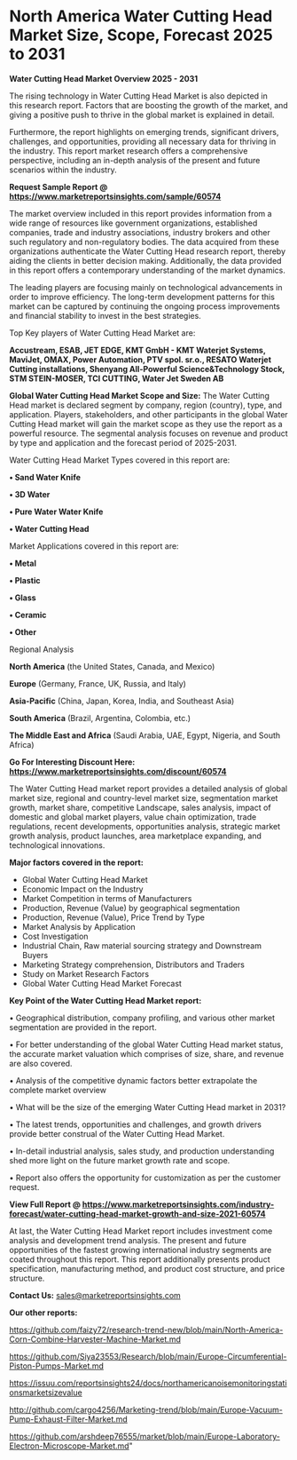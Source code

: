 # North America Water Cutting Head Market Size, Scope, Forecast 2025 to 2031

<Strong> Water Cutting Head Market Overview 2025 - 2031</strong>

The rising technology in Water Cutting Head Market is also depicted in this research report. Factors that are boosting the growth of the market, and giving a positive push to thrive in the global market is explained in detail.

Furthermore, the report highlights on emerging trends, significant drivers, challenges, and opportunities, providing all necessary data for thriving in the industry. This report market research offers a comprehensive perspective, including an in-depth analysis of the present and future scenarios within the industry.

<strong>Request Sample Report @ <a href=https://www.marketreportsinsights.com/sample/60574>https://www.marketreportsinsights.com/sample/60574</a></strong>

The market overview included in this report provides information from a wide range of resources like government organizations, established companies, trade and industry associations, industry brokers and other such regulatory and non-regulatory bodies. The data acquired from these organizations authenticate the Water Cutting Head research report, thereby aiding the clients in better decision making. Additionally, the data provided in this report offers a contemporary understanding of the market dynamics.

The leading players are focusing mainly on technological advancements in order to improve efficiency. The long-term development patterns for this market can be captured by continuing the ongoing process improvements and financial stability to invest in the best strategies.

Top Key players of Water Cutting Head Market are:

<strong>Accustream, ESAB, JET EDGE, KMT GmbH - KMT Waterjet Systems, MaviJet, OMAX, Power Automation, PTV spol. sr.o., RESATO Waterjet Cutting installations, Shenyang All-Powerful Science&Technology Stock, STM STEIN-MOSER, TCI CUTTING, Water Jet Sweden AB</strong>

<strong><b>Global Water Cutting Head Market Scope and Size:</b></strong>
The Water Cutting Head market is declared segment by company, region (country), type, and application. Players, stakeholders, and other participants in the global Water Cutting Head market will gain the market scope as they use the report as a powerful resource. The segmental analysis focuses on revenue and product by type and application and the forecast period of 2025-2031.

Water Cutting Head Market Types covered in this report are:

<strong>• Sand Water Knife

• 3D Water

• Pure Water Water Knife

• Water Cutting Head</strong>

Market Applications covered in this report are:

<strong>• Metal

• Plastic

• Glass

• Ceramic

• Other</strong> 

Regional Analysis

<strong>North America</strong> (the United States, Canada, and Mexico)

<strong>Europe</strong> (Germany, France, UK, Russia, and Italy)

<strong>Asia-Pacific</strong> (China, Japan, Korea, India, and Southeast Asia)

<strong>South America</strong> (Brazil, Argentina, Colombia, etc.)

<strong>The Middle East and Africa</strong> (Saudi Arabia, UAE, Egypt, Nigeria, and South Africa)

<strong>Go For Interesting Discount Here: <a href=https://www.marketreportsinsights.com/discount/60574>https://www.marketreportsinsights.com/discount/60574</a></strong>

The Water Cutting Head market report provides a detailed analysis of global market size, regional and country-level market size, segmentation market growth, market share, competitive Landscape, sales analysis, impact of domestic and global market players, value chain optimization, trade regulations, recent developments, opportunities analysis, strategic market growth analysis, product launches, area marketplace expanding, and technological innovations.

<strong><b>Major factors covered in the report:</b></strong>
<ul>
  <li>Global Water Cutting Head Market </li>
  <li>Economic Impact on the Industry</li>
  <li>Market Competition in terms of Manufacturers</li>
  <li>Production, Revenue (Value) by geographical segmentation</li>
  <li>Production, Revenue (Value), Price Trend by Type</li>
  <li>Market Analysis by Application</li>
  <li>Cost Investigation</li>
  <li>Industrial Chain, Raw material sourcing strategy and Downstream Buyers</li>
  <li>Marketing Strategy comprehension, Distributors and Traders</li>
  <li>Study on Market Research Factors</li>
  <li>Global Water Cutting Head Market Forecast</li>
</ul>

<strong><b>Key Point of the Water Cutting Head Market report:</b></strong>

• Geographical distribution, company profiling, and various other market segmentation are provided in the report.

• For better understanding of the global Water Cutting Head market status, the accurate market valuation which comprises of size, share, and revenue are also covered.

• Analysis of the competitive dynamic factors better extrapolate the complete market overview

• What will be the size of the emerging Water Cutting Head market in 2031?

• The latest trends, opportunities and challenges, and growth drivers provide better construal of the Water Cutting Head Market.

• In-detail industrial analysis, sales study, and production understanding shed more light on the future market growth rate and scope.

• Report also offers the opportunity for customization as per the customer request.

<strong><b>View Full Report @ <a href=https://www.marketreportsinsights.com/industry-forecast/water-cutting-head-market-growth-and-size-2021-60574>https://www.marketreportsinsights.com/industry-forecast/water-cutting-head-market-growth-and-size-2021-60574</a></b></strong>


At last, the Water Cutting Head Market report includes investment come analysis and development trend analysis. The present and future opportunities of the fastest growing international industry segments are coated throughout this report. This report additionally presents product specification, manufacturing method, and product cost structure, and price structure.

<strong>Contact Us:</strong>
sales@marketreportsinsights.com

<strong>Our other reports:</strong>

<a href=https://github.com/faizy72/research-trend-new/blob/main/North-America-Corn-Combine-Harvester-Machine-Market.md>https://github.com/faizy72/research-trend-new/blob/main/North-America-Corn-Combine-Harvester-Machine-Market.md</a>

<a href=https://github.com/Siya23553/Research/blob/main/Europe-Circumferential-Piston-Pumps-Market.md>https://github.com/Siya23553/Research/blob/main/Europe-Circumferential-Piston-Pumps-Market.md</a>

<a href=https://issuu.com/reportsinsights24/docs/northamericanoisemonitoringstationsmarketsizevalue>https://issuu.com/reportsinsights24/docs/northamericanoisemonitoringstationsmarketsizevalue</a>

<a href=http://github.com/cargo4256/Marketing-trend/blob/main/Europe-Vacuum-Pump-Exhaust-Filter-Market.md>http://github.com/cargo4256/Marketing-trend/blob/main/Europe-Vacuum-Pump-Exhaust-Filter-Market.md</a>

<a href=https://github.com/arshdeep76555/market/blob/main/Europe-Laboratory-Electron-Microscope-Market.md>https://github.com/arshdeep76555/market/blob/main/Europe-Laboratory-Electron-Microscope-Market.md</a>"
